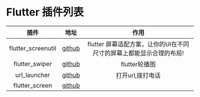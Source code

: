 # Flutter 插件列表
|插件|地址|作用|
|:---:|:---:|:-------:|
|flutter_screenutil|[github](https://github.com/OpenFlutter/flutter_screenutil "flutter_screenutil")|flutter 屏幕适配方案，让你的UI在不同尺寸的屏幕上都能显示合理的布局!|
|flutter_swiper|[github](https://github.com/best-flutter/flutter_swiper "flutter_swiper")|flutter轮播图|
|url_launcher|[github](https://github.com/flutter/plugins/tree/master/packages/url_launcher "url_launcher")|打开url,拨打电话|
|flutter_screen|[github](https://github.com/clovisnicolas/flutter_screen "flutter_screen")